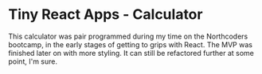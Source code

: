 # Tiny React Apps - Calculator

This calculator was pair programmed during my time on the Northcoders bootcamp, in the early stages of getting to grips with React. The MVP was finished later on with more styling. It can still be refactored further at some point, I'm sure.
